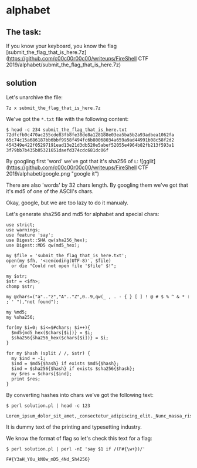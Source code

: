 # alphabet

## The task:

If you know your keyboard, you know the flag
[submit_the_flag_that_is_here.7z](https://github.com/c00c00r00c00/writeups/FireShell CTF 2019/alphabet/submit_the_flag_that_is_here.7z)


## solution
Let's unarchive the file:
```
7z x submit_the_flag_that_is_here.7z
```

We've got the `*.txt` file with the following content:

```
$ head -c 234 submit_the_flag_that_is_here.txt
72dfcfb0c470ac255cde83fb8fe38de8a128188e03ea5ba5b2a93adbea1062fa 65c74c15a686187bb6bbf9958f494fc6b80068034a659a9ad44991b08c58f2d2 454349e422f05297191ead13e21d3db520e5abef52055e4964b82fb213f593a1 3f79bb7b435b05321651daefd374cdc681dc06f
```

By googling first 'word' we've got that it's sha256 of `L`:
![gglit](https://github.com/c00c00r00c00/writeups/FireShell CTF 2019/alphabet/google.png "google it")

There are also 'words' by 32 chars length. By googling them we've got that it's md5 of one of the ASCII's chars.

Okay, google, but we are too lazy to do it manualy.

Let's generate sha256 and md5 for alphabet and special chars:
```
use strict;
use warnings;
use feature 'say';
use Digest::SHA qw(sha256_hex);
use Digest::MD5 qw(md5_hex);

my $file = 'submit_the_flag_that_is_here.txt';
open(my $fh, '<:encoding(UTF-8)', $file)
  or die "Could not open file '$file' $!";

my $str;
$str = <$fh>;
chomp $str;

my @chars=("a".."z","A".."Z",0..9,qw(_ , . - { } [ ] ! @ # $ % ^ & * : ; ' "),"not found");

my %md5;
my %sha256;

for(my $i=0; $i<=$#chars; $i++){
  $md5{md5_hex($chars[$i])} = $i;
  $sha256{sha256_hex($chars[$i])} = $i;
}

for my $hash (split / /, $str) {
  my $ind = -1;
  $ind = $md5{$hash} if exists $md5{$hash};
  $ind = $sha256{$hash} if exists $sha256{$hash};
  my $res = $chars[$ind];
  print $res;
}
```

By converting hashes into chars we've got the following text:
```
$ perl solution.pl | head -c 123

Lorem_ipsum_dolor_sit_amet,_consectetur_adipiscing_elit._Nunc_massa_risus,_bibendum_eu_urna_sit_amet,_venenatis_convallis_e
```

It is dummy text of the printing and typesetting industry.

We know the format of flag so let's check this text for a flag:
```
$ perl solution.pl | perl -nE 'say $1 if /(F#{\w+})/'

F#{Y3aH_Y0u_kN0w_mD5_4Nd_Sh4256}
```
